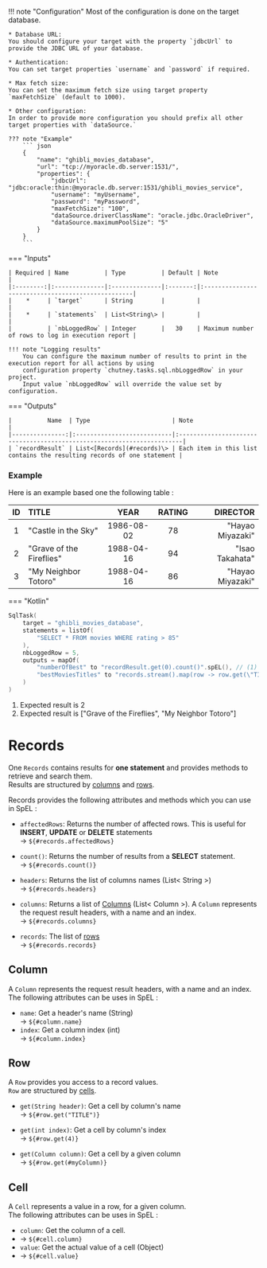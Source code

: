 !!! note "Configuration"
    Most of the configuration is done on the target database.

    * Database URL:  
    You should configure your target with the property `jdbcUrl` to provide the JDBC URL of your database.
    
    * Authentication:  
    You can set target properties `username` and `password` if required.
    
    * Max fetch size:  
    You can set the maximum fetch size using target property `maxFetchSize` (default to 1000).
    
    * Other configuration:  
    In order to provide more configuration you should prefix all other target properties with `dataSource.`

    ??? note "Example"
        ``` json
        {
            "name": "ghibli_movies_database",
            "url": "tcp://myoracle.db.server:1531/",
            "properties": {
                "jdbcUrl": "jdbc:oracle:thin:@myoracle.db.server:1531/ghibli_movies_service",
                "username": "myUsername",
                "password": "myPassword",
                "maxFetchSize": "100",
                "dataSource.driverClassName": "oracle.jdbc.OracleDriver",
                "dataSource.maximumPoolSize": "5"
            }
        }
        ```

=== "Inputs"

    | Required | Name          | Type          | Default | Note                                              |
    |:--------:|:--------------|:--------------|:-------:|:--------------------------------------------------|
    |    *     | `target`      | String        |         |                                                   |
    |    *     | `statements`  | List<String\> |         |                                                   |
    |          | `nbLoggedRow` | Integer       |   30    | Maximum number of rows to log in execution report |

    !!! note "Logging results"
        You can configure the maximum number of results to print in the execution report for all actions by using
        configuration property `chutney.tasks.sql.nbLoggedRow` in your project.  
        Input value `nbLoggedRow` will override the value set by configuration.

=== "Outputs"

    |          Name  | Type                       | Note                                                                   |
    |---------------:|:---------------------------|:-----------------------------------------------------------------------|
    | `recordResult` | List<[Records](#records)\> | Each item in this list contains the resulting records of one statement |

### Example

Here is an example based one the following table : 

| ID  | TITLE                    |    YEAR    | RATING |         DIRECTOR |
|:---:|:-------------------------|:----------:|:------:|-----------------:|
|  1  | "Castle in the Sky"      | 1986-08-02 |   78   | "Hayao Miyazaki" |
|  2  | "Grave of the Fireflies" | 1988-04-16 |   94   |  "Isao Takahata" |
|  3  | "My Neighbor Totoro"     | 1988-04-16 |   86   | "Hayao Miyazaki" |

=== "Kotlin"
``` kotlin
SqlTask(
    target = "ghibli_movies_database",
    statements = listOf(
        "SELECT * FROM movies WHERE rating > 85"
    ),
    nbLoggedRow = 5,
    outputs = mapOf(
        "numberOfBest" to "recordResult.get(0).count()".spEL(), // (1)
        "bestMoviesTitles" to "records.stream().map(row -> row.get(\"TITLE\").value).collect(T(java.util.stream.Collectors).toList())".spEL() // (2)
    )
)
```

1. Expected result is 2
2. Expected result is ["Grave of the Fireflies", "My Neighbor Totoro"]

# Records

One `Records` contains results for **one statement** and provides methods to retrieve and search them.  
Results are structured by [columns](#column) and [rows](#row).

Records provides the following attributes and methods which you can use in SpEL :

* `affectedRows`: Returns the number of affected rows. This is useful for **INSERT**, **UPDATE** or **DELETE** statements  
-> `${#records.affectedRows}`

* `count()`: Returns the number of results from a **SELECT** statement.  
-> `${#records.count()}`

* `headers`: Returns the list of columns names (List< String >)  
-> `${#records.headers}`

* `columns`: Returns a list of [Columns](#column) (List< Column >). A `Column` represents  the request result headers, with a name and an index.  
-> `${#records.columns}`

* `records`: The list of [rows](#row)  
  -> `${#records.records}`

## Column

A `Column` represents the request result headers, with a name and an index.  
The following attributes can be uses in SpEL :

* `name`: Get a header's name (String)  
-> `${#column.name}`
* `index`: Get a column index (int)  
-> `${#column.index}`

## Row

A `Row` provides you access to a record values.  
`Row` are structured by [cells](#cell).

* `get(String header)`: Get a cell by column's name  
-> `${#row.get("TITLE")}`

* `get(int index)`: Get a cell by column's index  
-> `${#row.get(4)}`

* `get(Column column)`: Get a cell by a given column  
-> `${#row.get(#myColumn)}`

## Cell

A `Cell` represents a value in a row, for a given column.  
The following attributes can be uses in SpEL :

* `column`: Get the column of a cell.  
* -> `${#cell.column}`  
* `value`: Get the actual value of a cell (Object)  
* -> `${#cell.value}`  
